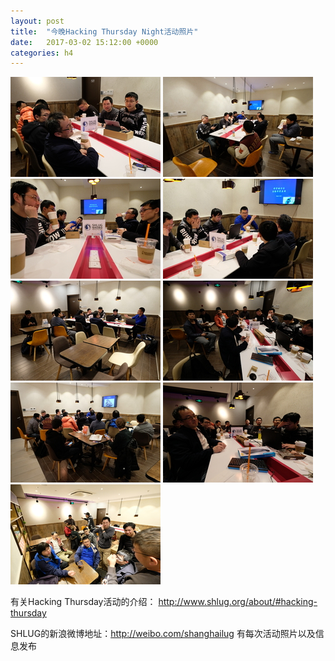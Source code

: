 ```yaml
---
layout: post
title:  "今晚Hacking Thursday Night活动照片"
date:   2017-03-02 15:12:00 +0000
categories: h4
---
```


[<img src='https://raw.githubusercontent.com/shanghailug/res2017/master/h302.h4/h302_1944_1500+08.240x160.jpg'>](https://raw.githubusercontent.com/shanghailug/res2017/master/h302.h4/h302_1944_1500+08.JPG)
[<img src='https://raw.githubusercontent.com/shanghailug/res2017/master/h302.h4/h302_1956_2200+08.240x160.jpg'>](https://raw.githubusercontent.com/shanghailug/res2017/master/h302.h4/h302_1956_2200+08.JPG)
[<img src='https://raw.githubusercontent.com/shanghailug/res2017/master/h302.h4/h302_1956_3500+08.240x160.jpg'>](https://raw.githubusercontent.com/shanghailug/res2017/master/h302.h4/h302_1956_3500+08.JPG)
[<img src='https://raw.githubusercontent.com/shanghailug/res2017/master/h302.h4/h302_1956_5800+08.240x160.jpg'>](https://raw.githubusercontent.com/shanghailug/res2017/master/h302.h4/h302_1956_5800+08.JPG)
[<img src='https://raw.githubusercontent.com/shanghailug/res2017/master/h302.h4/h302_2003_3800+08.240x160.jpg'>](https://raw.githubusercontent.com/shanghailug/res2017/master/h302.h4/h302_2003_3800+08.JPG)
[<img src='https://raw.githubusercontent.com/shanghailug/res2017/master/h302.h4/h302_2008_3500+08.240x160.jpg'>](https://raw.githubusercontent.com/shanghailug/res2017/master/h302.h4/h302_2008_3500+08.JPG)
[<img src='https://raw.githubusercontent.com/shanghailug/res2017/master/h302.h4/h302_2031_4000+08.240x160.jpg'>](https://raw.githubusercontent.com/shanghailug/res2017/master/h302.h4/h302_2031_4000+08.JPG)
[<img src='https://raw.githubusercontent.com/shanghailug/res2017/master/h302.h4/h302_2034_1500+08.240x160.jpg'>](https://raw.githubusercontent.com/shanghailug/res2017/master/h302.h4/h302_2034_1500+08.JPG)
[<img src='https://raw.githubusercontent.com/shanghailug/res2017/master/h302.h4/h302_2155_1800+08.240x160.jpg'>](https://raw.githubusercontent.com/shanghailug/res2017/master/h302.h4/h302_2155_1800+08.JPG)

有关Hacking Thursday活动的介绍：
http://www.shlug.org/about/#hacking-thursday

SHLUG的新浪微博地址：http://weibo.com/shanghailug 有每次活动照片以及信息发布


